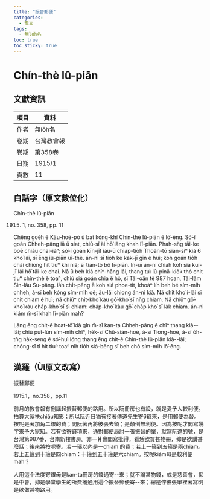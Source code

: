 ```yaml
---
title: "振替郵便"
categories:
  - 散文
tags:
  - 無lo̍h名
toc: true
toc_sticky: true
---
```


# Chín-thè Iû-piān

## 文獻資訊

| 項目 | 資料 |
|---|---|
| 作者 | 無lo̍h名 |
| 卷期 | 台灣教會報 |
| 卷期 | 第358卷 |
| 日期 | 1915/1 |
| 頁數 | 11 |

## 白話字（原文數位化）

Chín-thè Iû-piān

1915. 1, no. 358, pp. 11

Chêng goe̍h ê Kàu-hoē-pò ū bat kóng-khí Chín-thè Iû-piān ê lō͘-ēng. Só͘-í goán Chheh-pâng iā ū siat, chiū-sī ài hō͘ lâng khah lī-piān. Phah-sǹg tāi-ke boē chiâu chai-iáⁿ; só͘-í goán kīn-ji̍t iáu-ū chiap-tio̍h Thoân-tō sian-siⁿ kià 6 kho͘ lâi, sī ēng iû-piān uî-thè. án-ni sī tio̍h ke kak-jī gîn ê huì; koh goán tio̍h chài chiong hit tiuⁿ khì niá; sī tian-tò bô lī-piān. In-uī án-ni chiah koh siá kuí-jī lâi hō͘ tāi-ke chai. Nā ū beh kià chîⁿ-hāng lâi, thang tuì Iû-pinā-kio̍k thó chi̍t tiuⁿ chín-thè ê toaⁿ, chiū siá goán chia ê hō, sī Tâi-oân tē 987 hoan, Tâi-lâm Sin-lâu Su-pâng. ia̍h chi̍t-pêng ē koh siá phoe-tit, khoàⁿ lín beh bé sím-mi̍h chheh, á-sī beh kóng sím-mi̍h oē; āu-lâi chiong án-ni kià. Nā chi̍t kho͘ í-lāi sī chi̍t chiam ê huì; nā chiūⁿ chi̍t-kho͘ kàu gō͘-kho͘ sī nn̄g chiam. Nā chiūⁿ gō͘-kho͘ kàu cha̍p-kho͘ sī sì chiam: cha̍p-kho͘ kàu gō͘-cha̍p kho͘ sī la̍k chiam. án-ni kiám m̄-sī khah lī-piān mah?

Lâng ēng chit-ê hoat-tō͘ kià gîn m̄-sī kan-ta Chheh-pâng ê chîⁿ thang kià--lâi; chiū put-lūn sím-mi̍h chîⁿ, he̍k-sī Chû-siān-hoē, á-sī Tiong-hoē, á-sī o̍h-tn̂g ha̍k-seng ê só͘-huì lóng thang ēng chit-ê Chín-thè Iû-piān kià--lâi; chóng-sī tī hit tiuⁿ toaⁿ ni̍h tio̍h siá-bêng sī beh chò sím-mi̍h lō͘-ēng.

## 漢羅（Ùi原文改寫）

振替郵便

1915.1，no.358，pp.11

前月的教會報有捌講起振替郵便的路用。所以阮冊房也有設，就是愛予人較利便。拍算大家袂chiâu知影；所以阮近日猶有接著傳道先生寄6箍來，是用郵便為替。按呢是著加角二銀的費；閣阮著再將彼張去領；是顛倒無利便。因為按呢才閣寫幾字來予大家知。若有欲寄錢項來，通對郵便局討一張振替的單，就寫阮遮的號，是台灣第987番，台南新樓書房。亦一爿會閣寫批得，看恁欲買甚物冊，抑是欲講甚麼話；後來將按呢寄。若一箍以內是一chiam 的費；若上一箍到五箍是兩chiam。若上五箍到十箍是四chiam：十箍到五十箍是六chiam。按呢kiám毋是較利便mah？

人用這个法度寄銀毋是kan-ta冊房的錢通寄--來；就不論甚物錢，或是慈善會，抑是中會，抑是學堂學生的所費攏通用這个振替郵便寄--來；總是佇彼張單裡著寫明是欲做甚物路用。
